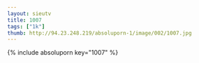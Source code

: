 ```yaml
--- 
layout: sieutv
title: 1007
tags: ["1k"]
thumb: http://94.23.248.219/absoluporn-1/image/002/1007.jpg
---
```

{% include absoluporn key="1007" %} 
